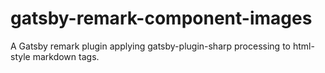# gatsby-remark-component-images
 A Gatsby remark plugin applying gatsby-plugin-sharp processing to html-style markdown tags.
